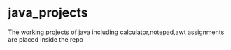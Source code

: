 # java_projects
The working projects of java including calculator,notepad,awt assignments are placed inside the repo
